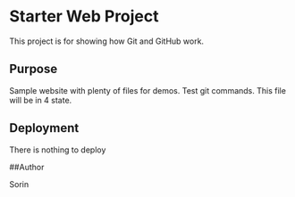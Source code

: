 # Starter Web Project

This project is for showing how Git and GitHub work.


## Purpose

Sample website with plenty of files for demos. 
Test git commands. This file will be in 4 state.

## Deployment

There is nothing to deploy

##Author

Sorin
